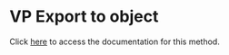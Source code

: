 <!---->
# VP Export to object

Click [here](https://developer.4d.com/docs/20/ViewPro/method-list#vp-export-to-object) to access the documentation for this method.

